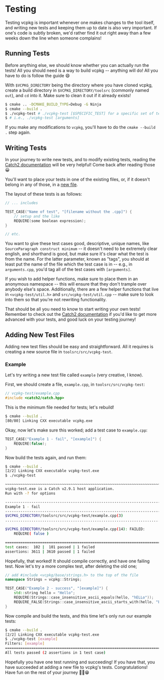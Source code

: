 # Testing

Testing vcpkg is important whenever one makes changes to the tool itself, and
writing new tests and keeping them up to date is also very important. If one's
code is subtly broken, we'd rather find it out right away than a few weeks down
the line when someone complains!

## Running Tests

Before anything else, we should know whether you can actually run the tests!
All you should need is a way to build vcpkg -- anything will do! All you have to
do is follow the guide 😄

With `$VCPKG_DIRECTORY` being the directory where you have cloned vcpkg, create
a build directory in `$VCPKG_DIRECTORY/toolsrc` (commonly named `out`), and
`cd` into it. Make sure to clean it out if it already exists!

```sh
$ cmake .. -DCMAKE_BUILD_TYPE=Debug -G Ninja
$ cmake --build .
$ ./vcpkg-test # ./vcpkg-test [$SPECIFIC_TEST] for a specific set of tests
$ # i.e., ./vcpkg-test [arguments]
```

If you make any modifications to `vcpkg`, you'll have to do the
`cmake --build .` step again.

## Writing Tests

In your journey to write new tests, and to modify existing tests, reading the
[Catch2 documentation] will be very helpful! Come back after reading those 😀

You'll want to place your tests in one of the existing files, or, if it doesn't
belong in any of those, in a [new file](#adding-new-test-files).

The layout of these tests is as follows:

```cpp
// ... includes

TEST_CASE("Name of test", "[filename without the .cpp]") {
    // setup and the like
    REQUIRE(some boolean expression);
}

// etc.
```

You want to give these test cases good, descriptive, unique names, like
`SourceParagraph construct minimum` -- it doesn't need to be extremely clear
english, and shorthand is good, but make sure it's clear what the test is from
the name. For the latter parameter, known as "tags", you should at least put the
name of the file which the test case is in -- e.g., in `arguments.cpp`, you'd
tag all of the test cases with `[arguments]`.

If you wish to add helper functions, make sure to place them in an anonymous
namespace -- this will ensure that they don't trample over anybody else's
space. Additionally, there are a few helper functions that live in
`<vcpkg-test/util.h>` and `src/vcpkg-test/util.cpp` -- make sure to look into
them so that you're not rewriting functionality.

That should be all you need to know to start writing your own tests!
Remember to check out the [Catch2 documentation]
if you'd like to get more advanced with your tests,
and good luck on your testing journey!

## Adding New Test Files

Adding new test files should be easy and straightforward. All it requires is
creating a new source file in `toolsrc/src/vcpkg-test`.

### Example

Let's try writing a new test file called `example` (very creative, I know).

First, we should create a file, `example.cpp`, in `toolsrc/src/vcpkg-test`:

```cpp
// vcpkg-test/example.cpp
#include <catch2/catch.hpp>
```

This is the minimum file needed for tests; let's rebuild!

```sh
$ cmake --build .
[80/80] Linking CXX executable vcpkg.exe
```

Okay, now let's make sure this worked; add a test case to `example.cpp`:

```cpp
TEST_CASE("Example 1 - fail", "[example]") {
    REQUIRE(false);
}
```

Now build the tests again, and run them:

```sh
$ cmake --build .
[2/2] Linking CXX executable vcpkg-test.exe
$ ./vcpkg-test

~~~~~~~~~~~~~~~~~~~~~~~~~~~~~~~~~~~~~~~~~~~~~~~~~~~~~~~~~~~~~~~~~~~~~~~~~~~~~~~
vcpkg-test.exe is a Catch v2.9.1 host application.
Run with -? for options

-------------------------------------------------------------------------------
Example 1 - fail
-------------------------------------------------------------------------------
$VCPKG_DIRECTORY/toolsrc/src/vcpkg-test/example.cpp(3)
...............................................................................

$VCPKG_DIRECTORY/toolsrc/src/vcpkg-test/example.cpp(14): FAILED:
    REQUIRE( false )

===============================================================================
test cases:  102 |  101 passed | 1 failed
assertions: 3611 | 3610 passed | 1 failed
```

Hopefully, that worked! It should compile correctly, and have one failing test.
Now let's try a more complex test, after deleting the old one;

```cpp
// add #include <vcpkg/base/strings.h> to the top of the file
namespace Strings = vcpkg::Strings;

TEST_CASE("Example 2 - success", "[example]") {
    std::string hello = "Hello";
    REQUIRE(Strings::case_insensitive_ascii_equals(hello, "hELLo"));
    REQUIRE_FALSE(Strings::case_insensitive_ascii_starts_with(hello, "E"));
}
```

Now compile and build the tests, and this time let's only run our example tests:

```sh
$ cmake --build .
[2/2] Linking CXX executable vcpkg-test.exe
$ ./vcpkg-test [example]
Filters: [example]
===============================================================================
All tests passed (2 assertions in 1 test case)
```

Hopefully you have one test running and succeeding! If you have that, you have
succeeded at adding a new file to vcpkg's tests. Congratulations! Have fun on
the rest of your journey 🐱‍👤😁

[Catch2 documentation]: https://github.com/catchorg/Catch2/blob/master/docs/tutorial.md#top
